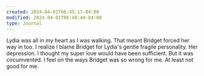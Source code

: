 ```yaml
---
created: 2024-04-01T06:45:17-04:00
modified: 2024-04-01T06:48:40-04:00
type: Journal
---
```


Lydia was all in my heart as I was walking. That meant Bridget forced her way in too. I realize I blame Bridget for Lydia's gentle fragile personality. Her depression. I thought my super love would have been sufficient. But it was circumvented. I feel on the ways Bridget was so wrong for me. At least not good for me.

